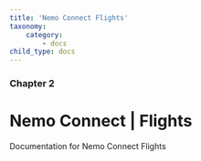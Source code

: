 ```yaml
---
title: 'Nemo Connect Flights'
taxonomy:
    category:
        - docs
child_type: docs
---
```


### Chapter 2

# Nemo Connect | Flights

Documentation for Nemo Connect Flights
